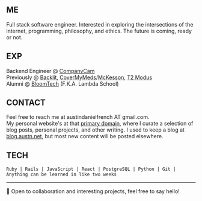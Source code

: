 ## ME
Full stack software engineer. Interested in exploring the intersections of the internet, programming, philosophy, and ethics. 
The future is coming, ready or not.

## EXP
Backend Engineer @ [CompanyCam](https://companycam.com/)  
Previously @ [Backlit](https://www.getbacklit.com/), [CoverMyMeds](https://www.covermymeds.health/)/[McKesson](https://www.mckesson.com/), [T2 Modus](https://t2modus.com/)  
Alumni @ [BloomTech](https://www.bloomtech.com/) (F.K.A. Lambda School)

## CONTACT
Feel free to reach me at austindanielfrench AT gmail.com.  
My personal website's at that [primary domain](https://austn.net), where I curate a selection of blog posts, personal projects, and other writing. I used to keep a blog at [blog.austn.net](https://blog.austn.net), but most new content will be posted elsewhere.

## TECH
```
Ruby | Rails | JavaScript | React | PostgreSQL | Python | Git | Anything can be learned in like two weeks
```

---

💬 Open to collaboration and interesting projects, feel free to say hello!
